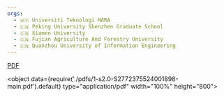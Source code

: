 ```yaml
---
orgs:
  - 🇲🇾 Universiti Teknologi MARA
  - 🇨🇳 Peking University Shenzhen Graduate School
  - 🇨🇳 Xiamen University
  - 🇨🇳 Fujian Agriculture And Forestry University
  - 🇨🇳 Quanzhou University of Information Engineering
---
```


[PDF](pdfs/1-s2.0-S2772375524001898-main.pdf)

<object data={require('./pdfs/1-s2.0-S2772375524001898-main.pdf').default} type="application/pdf" width="100%" height="800"></object>

